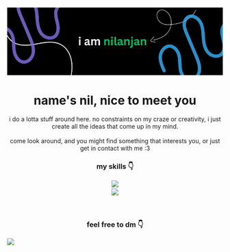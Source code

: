 ![its nilu!](iamnilanjan.png)

<h1 align="center">
  name's nil, nice to meet you
</h1>
<p align="center">
  i do a lotta stuff around here. no constraints on my craze or creativity, i just create all the ideas that come up in my mind.
  <br><br> come look around, and you might find something that interests you, or just get in contact with me :3
</p>
<h3 align="center">
  my skills 👇
</h3>
<p align="center">
  <a href="https://skillicons.dev">
    <img src="https://skillicons.dev/icons?i=html,css,js,figma,react,&theme=dark" />
  </a>
  <br>
  <a href="https://skillicons.dev">
    <img src="https://skillicons.dev/icons?i=python,bash,vscode,linux,windows,replit,tailwind,ts,vite,&theme=dark" />
  </a>
</p>
<br>
<h3 align="center">
  feel free to dm 👇
</h3>
  <a href="https://skillicons.dev">
    <img src="https://skillicons.dev/icons?i=instagram,twitter,mastadon,gmail&theme=dark" />
  </a>

